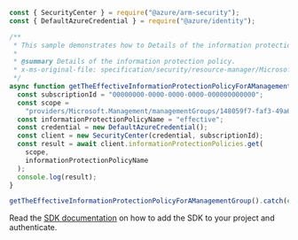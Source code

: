 ```javascript
const { SecurityCenter } = require("@azure/arm-security");
const { DefaultAzureCredential } = require("@azure/identity");

/**
 * This sample demonstrates how to Details of the information protection policy.
 *
 * @summary Details of the information protection policy.
 * x-ms-original-file: specification/security/resource-manager/Microsoft.Security/preview/2017-08-01-preview/examples/InformationProtectionPolicies/GetEffectiveInformationProtectionPolicy_example.json
 */
async function getTheEffectiveInformationProtectionPolicyForAManagementGroup() {
  const subscriptionId = "00000000-0000-0000-0000-000000000000";
  const scope =
    "providers/Microsoft.Management/managementGroups/148059f7-faf3-49a6-ba35-85122112291e";
  const informationProtectionPolicyName = "effective";
  const credential = new DefaultAzureCredential();
  const client = new SecurityCenter(credential, subscriptionId);
  const result = await client.informationProtectionPolicies.get(
    scope,
    informationProtectionPolicyName
  );
  console.log(result);
}

getTheEffectiveInformationProtectionPolicyForAManagementGroup().catch(console.error);
```

Read the [SDK documentation](https://github.com/Azure/azure-sdk-for-js/blob/%40azure%2Farm-security_5.0.0/sdk/security/arm-security/README.md) on how to add the SDK to your project and authenticate.
